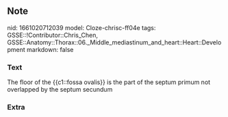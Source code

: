 ## Note
nid: 1661020712039
model: Cloze-chrisc-ff04e
tags: GSSE::!Contributor::Chris_Chen, GSSE::Anatomy::Thorax::06._Middle_mediastinum_and_heart::Heart::Development
markdown: false

### Text
<div class='toggle'>
  The floor of the {{c1::fossa ovalis}} is the part of the septum
  primum not overlapped by the septum secundum
</div>

### Extra

